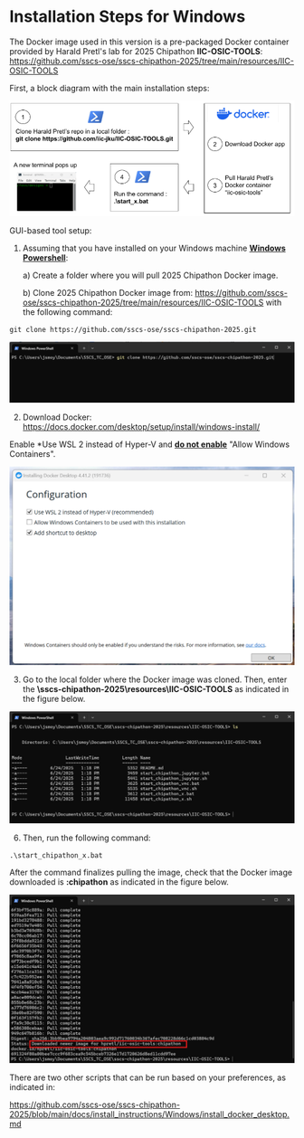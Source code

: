 # Installation Steps for Windows

The Docker image used in this version is a pre-packaged Docker container provided by Harald Pretl's lab for 2025 Chipathon  **IIC-OSIC-TOOLS**: https://github.com/sscs-ose/sscs-chipathon-2025/tree/main/resources/IIC-OSIC-TOOLS

First, a block diagram with the main installation steps:
<p align="center">
   <img src="./img/Installation_flow.png" width="600" />
</p>  

GUI-based tool setup:

1) Assuming that you have installed on your Windows machine **<ins>Windows Powershell</ins>**:

   a) Create a folder where you will pull 2025 Chipathon Docker image.

   b) Clone 2025 Chipathon Docker image from: https://github.com/sscs-ose/sscs-chipathon-2025/tree/main/resources/IIC-OSIC-TOOLS with the following command:
  ```
  git clone https://github.com/sscs-ose/sscs-chipathon-2025.git
  ```
<p align="center">
   <img src="./img/cloned_repo_2.png" width="600" />
</p>  

2) Download Docker: https://docs.docker.com/desktop/setup/install/windows-install/

Enable *Use WSL 2 instead of Hyper-V and **<ins>do not enable</ins>** "Allow Windows Containers".
<p align="center">
   <img src="./img/00_install_options.png" width="600" />
</p>  

3) Go to the local folder where the Docker image was cloned. Then, enter the  **\sscs-chipathon-2025\resources\IIC-OSIC-TOOLS** as indicated in the figure below.

<p align="center">
   <img src="./img/script_folder.png" width="600" />
</p>  

  
6) Then, run the following command:
  ```
  .\start_chipathon_x.bat
  ```

After the command finalizes pulling the image, check that the Docker image downloaded is **:chipathon** as indicated in the figure below.

<p align="center">
   <img src="./img/downloaded_image.png" width="600" />
</p>  

There are two other scripts that can be run based on your preferences, as indicated in:

https://github.com/sscs-ose/sscs-chipathon-2025/blob/main/docs/install_instructions/Windows/install_docker_desktop.md
